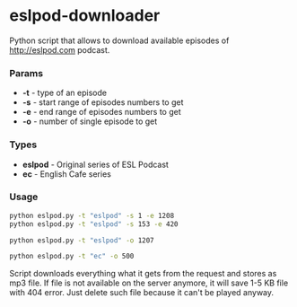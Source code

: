 # eslpod-downloader
Python script that allows to download available episodes of http://eslpod.com podcast.

### Params
- **-t** - type of an episode
- **-s** - start range of episodes numbers to get
- **-e** - end range of episodes numbers to get
- **-o** - number of single episode to get

### Types
- **eslpod** - Original series of ESL Podcast
- **ec** - English Cafe series


### Usage
```bash
python eslpod.py -t "eslpod" -s 1 -e 1208
python eslpod.py -t "eslpod" -s 153 -e 420
```

```bash
python eslpod.py -t "eslpod" -o 1207
```

```bash
python eslpod.py -t "ec" -o 500
```

Script downloads everything what it gets from the request and stores as mp3 file. If file is not available on the server anymore, it will save 1-5 KB file with 404 error. Just delete such file because it can't be played anyway.
